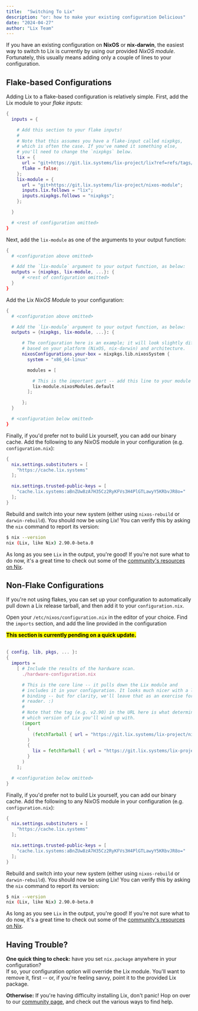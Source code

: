 ```yaml
---
title:  "Switching To Lix"
description: "or: how to make your existing configuration Delicious"
date: "2024-04-27"
author: "Lix Team"
---
```


If you have an existing configuration on **NixOS** or **nix-darwin**, the easiest way
to switch to Lix is currently by using our provided _NixOS module_. Fortunately, this
usually means adding only a couple of lines to your configuration.

## Flake-based Configurations

Adding Lix to a flake-based configuration is relatively simple. First, add the Lix module to your _flake inputs_:

```nix
{
  inputs = {

    # Add this section to your flake inputs!
    #
    # Note that this assumes you have a flake-input called nixpkgs,
    # which is often the case. If you've named it something else, 
    # you'll need to change the `nixpkgs` below.
    lix = {
      url = "git+https://git.lix.systems/lix-project/lix?ref=refs/tags/2.90-beta.1";
      flake = false;
    };
    lix-module = {
      url = "git+https://git.lix.systems/lix-project/nixos-module";
      inputs.lix.follows = "lix";
      inputs.nixpkgs.follows = "nixpkgs";
    };

  }

  # <rest of configuration omitted>
}
```

Next, add the `lix-module` as one of the arguments to your output function:

```nix
{
  # <configuration above omitted>

  # Add the `lix-module` argument to your output function, as below:
  outputs = {nixpkgs, lix-module, ...}: {
      # <rest of configuration omitted>
  }
}
```

Add the Lix _NixOS Module_ to your configuration:

```nix
{
  # <configuration above omitted>

  # Add the `lix-module` argument to your output function, as below:
  outputs = {nixpkgs, lix-module, ...}: {

      # The configuration here is an example; it will look slightly different
      # based on your platform (NixOS, nix-darwin) and architecture.
      nixosConfigurations.your-box = nixpkgs.lib.nixosSystem {
        system = "x86_64-linux"

        modules = [

          # This is the important part -- add this line to your module list!
          lix-module.nixosModules.default
        ];

      };
  }

  # <configuration below omitted>
}
```

Finally, if you'd prefer not to build Lix yourself, you can add our binary cache. 
Add the following to any NixOS module in your configuration (e.g. `configuration.nix`):

```nix
{
  nix.settings.substituters = [
    "https://cache.lix.systems"
  ];

  nix.settings.trusted-public-keys = [
    "cache.lix.systems:aBnZUw8zA7H35Cz2RyKFVs3H4PlGTLawyY5KRbvJR8o="
  ];
}
```

Rebuild and switch into your new system (either using `nixos-rebuild` or `darwin-rebuild`).
You should now be using Lix! You can verify this by asking the `nix` command to report its version:

```sh
$ nix --version
nix (Lix, like Nix) 2.90.0-beta.0
```

As long as you see `Lix` in the output, you're good! If you're not sure what to do now, it's a
great time to check out some of the [community's resources on Nix](/resources).


## Non-Flake Configurations

If you're not using flakes, you can set up your configuration to automatically pull down a
Lix release tarball, and then add it to your `configuration.nix`.

Open your `/etc/nixos/configuration.nix` in the editor of your choice. Find the `imports`
section, and add the line provided in the configuration 

<mark>
<b>This section is currently pending on a quick update.</b>
</mark>
<br/>
<br/>

```nix
{ config, lib, pkgs, ... }:
{
  imports =
    [ # Include the results of the hardware scan.
      ./hardware-configuration.nix

      # This is the core line -- it pulls down the Lix module and
      # includes it in your configuration. It looks much nicer with a let
      # binding -- but for clarity, we'll leave that as an exercise for the 
      # reader. :)
      #
      # Note that the tag (e.g. v2.90) in the URL here is what determines
      # which version of Lix you'll wind up with.
      (import 
        (
          (fetchTarball { url = "https://git.lix.systems/lix-project/nixos-module/archive/main.tar.gz"; }) + "/module.nix"
        ) 
        { 
          lix = fetchTarball { url = "https://git.lix.systems/lix-project/lix/archive/2.90-beta.1.tar.gz"; }; 
        }
      )
    ];

  # <configuration below omitted>
}
```

Finally, if you'd prefer not to build Lix yourself, you can add our binary cache. 
Add the following to any NixOS module in your configuration (e.g. `configuration.nix`):

```nix
{
  nix.settings.substituters = [
    "https://cache.lix.systems"
  ];

  nix.settings.trusted-public-keys = [
    "cache.lix.systems:aBnZUw8zA7H35Cz2RyKFVs3H4PlGTLawyY5KRbvJR8o="
  ];
}
```

Rebuild and switch into your new system (either using `nixos-rebuild` or `darwin-rebuild`).
You should now be using Lix! You can verify this by asking the `nix` command to report its version:

```sh
$ nix --version
nix (Lix, like Nix) 2.90.0-beta.0
```

As long as you see `Lix` in the output, you're good! If you're not sure what to do now, it's a
great time to check out some of the [community's resources on Nix](/resources).

## Having Trouble?

**One quick thing to check:** have you set `nix.package` anywhere in your configuration?   
If so, your configuration option will override the Lix module. You'll want to remove it, first -- 
or, if you're feeling savvy, point it to the provided Lix package.

**Otherwise:** If you're having difficulty installing Lix, don't panic! Hop on over to our
[community page](/community), and check out the various ways to find help.
